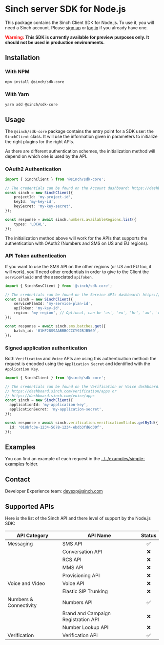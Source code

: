 # Sinch server SDK for Node.js

This package contains the Sinch Client SDK for Node.js. To use it, you will need a Sinch account. Please [sign up](https://dashboard.sinch.com/signup) or [log in](https://dashboard.sinch.com/login) if you already have one.

<span style="color:red; font-weight:bold">Warning:</span>
**This SDK is currently available for preview purposes only. It should not be used in production environments.**

## Installation

### With NPM

```bash
npm install @sinch/sdk-core
```

### With Yarn

```bash
yarn add @sinch/sdk-core
```

## Usage

The `@sinch/sdk-core` package contains the entry point for a SDK user: the `SinchClient` class. It will use the information given in parameters to initialize the right plugins for the right APIs.

As there are different authentication schemes, the initialization method will depend on which one is used by the API.

### OAuth2 Authentication

```typescript
import { SinchClient } from '@sinch/sdk-core';

// The credentials can be found on the Account dashboard: https://dashboard.sinch.com/account/access-keys
const sinch = new SinchClient({
    projectId: 'my-project-id',
    keyId: 'my-key-id',
    keySecret: 'my-key-secret',
});

const response = await sinch.numbers.availableRegions.list({
    types: 'LOCAL',
});
```
The initialization method above will work for the APIs that supports the authentication with OAuth2 (Numbers and SMS on US and EU regions).

### API Token authentication

If you want to use the SMS API on the other regions (or US and EU too, it will work), you'll need other credentials in order to give to the Client the `servicePlanId` and the associated `apiToken`. 

```typescript
import { SinchSmsClient } from '@sinch/sdk-core';

// The credentials can be found on the Service APIs dashboard: https://dashboard.sinch.com/sms/api/services
const sinch = new SinchClient({
    servicePlanId: 'my-service-plan-id',
    apiToken: 'my-key-id',
    region: 'my-region', // Optional, can be 'us', 'eu', 'br', 'au', 'ca'. Default is 'us'
});

const response = await sinch.sms.batches.get({
    batch_id: '01HF28S9AABBBCCCCY92BJB569',
});
```

### Signed application authentication

Both `Verification` and `Voice` APIs are using this authentication method: the request is encoded using the `Application Secret` and identified with the `Application Key`.

```typescript
import { SinchClient } from '@sinch/sdk-core';

// The credentials can be found on the Verification or Voice dashboard: 
// https://dashboard.sinch.com/verification/apps or 
// https://dashboard.sinch.com/voice/apps
const sinch = new SinchClient({
  applicationId: 'my-application-key',
  applicationSecret: 'my-application-secret',
});

const response = await sinch.verification.verificationStatus.getById({
  id: '018bfc3e-1234-5678-1234-ebdb3fd6d30f',
});
```

## Examples
You can find an example of each request in the [../../examples/simple-examples](../../examples/simple-examples/) folder.

## Contact
Developer Experience team: [devexp@sinch.com](mailto:devexp@sinch.com)

## Supported APIs

Here is the list of the Sinch API and there level of support by the Node.js SDK:

| API Category           | API Name                            | Status |
|------------------------|-------------------------------------|:------:|
| Messaging              | SMS API                             |   ✅    |
|                        | Conversation API                    |   ❌    |
|                        | RCS API                             |   ❌    |
|                        | MMS API                             |   ❌    |
|                        | Provisioning API                    |   ❌    |
| Voice and Video        | Voice API                           |   ❌    |
|                        | Elastic SIP Trunking                |   ❌    |
| Numbers & Connectivity | Numbers API                         |   ✅    |
|                        | Brand and Campaign Registration API |   ❌    |
|                        | Number Lookup API                   |   ❌    |
| Verification           | Verification API                    |   ✅    |

